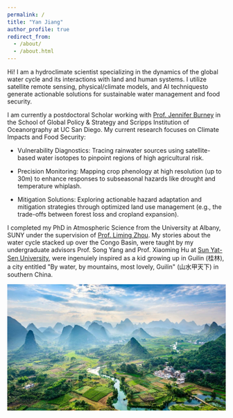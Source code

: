 ```yaml
---
permalink: /
title: "Yan Jiang"
author_profile: true
redirect_from: 
  - /about/
  - /about.html
---
```


Hi! I am a hydroclimate scientist specializing in the dynamics of the global water cycle and its interactions with land and human systems. I utilize satellite remote sensing, physical/climate models, and AI techniquesto generate actionable solutions for sustainable water management and food security.
 
 I am currently a postdoctoral Scholar working with [Prof. Jennifer Burney](https://sustainability.stanford.edu/people/jennifer-burney) in the School of Global Policy & Strategy and Scripps Institution of Oceanorgraphy at UC San Diego. My current research focuses on Climate Impacts and Food Security:
 - Vulnerability Diagnostics: Tracing rainwater sources using satellite-based water isotopes to pinpoint regions of high agricultural risk.

- Precision Monitoring: Mapping crop phenology at high resolution (up to 30m) to enhance responses to subseasonal hazards like drought and temperature whiplash.

- Mitigation Solutions: Exploring actionable hazard adaptation and mitigation strategies through optimized land use management (e.g., the trade-offs between forest loss and cropland expansion).

 I completed my PhD in Atmospheric Science from the University at Albany, SUNY under the supervision of [Prof. Liming Zhou](https://www.albany.edu/daes/faculty/liming-zhou). My stories about the water cycle stacked up over the Congo Basin, were taught by my undergraduate advisors Prof. Song Yang and Prof. Xiaoming Hu at [Sun Yat-Sen University](https://atmos.sysu.edu.cn/), were ingenuiely inspired as a kid growing up in Guilin (桂林), a city entitled "By water, by mountains, most lovely, Guilin" (山水甲天下) in southern China. 

 ![The landscape](/images/city.jpg)


